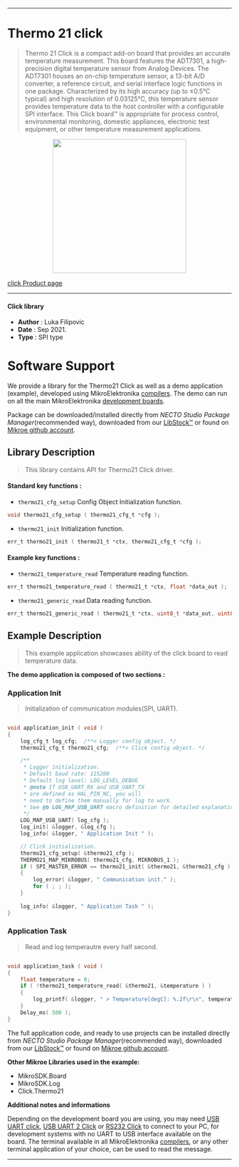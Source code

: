 
---
# Thermo 21 click

> Thermo 21 Click is a compact add-on board that provides an accurate temperature measurement. This board features the ADT7301, a high-precision digital temperature sensor from Analog Devices. The ADT7301 houses an on-chip temperature sensor, a 13-bit A/D converter, a reference circuit, and serial interface logic functions in one package. Characterized by its high accuracy (up to ±0.5°C typical) and high resolution of 0.03125°C, this temperature sensor provides temperature data to the host controller with a configurable SPI interface. This Click board™ is appropriate for process control, environmental monitoring, domestic appliances, electronic test equipment, or other temperature measurement applications.

<p align="center">
  <img src="https://download.mikroe.com/images/click_for_ide/thermo21_click.png" height=300px>
</p>

[click Product page](https://www.mikroe.com/thermo-21-click)

---


#### Click library

- **Author**        : Luka Filipovic
- **Date**          : Sep 2021.
- **Type**          : SPI type


# Software Support

We provide a library for the Thermo21 Click
as well as a demo application (example), developed using MikroElektronika
[compilers](https://www.mikroe.com/necto-studio).
The demo can run on all the main MikroElektronika [development boards](https://www.mikroe.com/development-boards).

Package can be downloaded/installed directly from *NECTO Studio Package Manager*(recommended way), downloaded from our [LibStock&trade;](https://libstock.mikroe.com) or found on [Mikroe github account](https://github.com/MikroElektronika/mikrosdk_click_v2/tree/master/clicks).

## Library Description

> This library contains API for Thermo21 Click driver.

#### Standard key functions :

- `thermo21_cfg_setup` Config Object Initialization function.
```c
void thermo21_cfg_setup ( thermo21_cfg_t *cfg );
```

- `thermo21_init` Initialization function.
```c
err_t thermo21_init ( thermo21_t *ctx, thermo21_cfg_t *cfg );
```

#### Example key functions :

- `thermo21_temperature_read` Temperature reading function.
```c
err_t thermo21_temperature_read ( thermo21_t *ctx, float *data_out );
```

- `thermo21_generic_read` Data reading function.
```c
err_t thermo21_generic_read ( thermo21_t *ctx, uint8_t *data_out, uint8_t len );
```

## Example Description

> This example application showcases ability of the click board to read temperature data.

**The demo application is composed of two sections :**

### Application Init

> Initialization of communication modules(SPI, UART).

```c

void application_init ( void )
{
    log_cfg_t log_cfg;  /**< Logger config object. */
    thermo21_cfg_t thermo21_cfg;  /**< Click config object. */

    /** 
     * Logger initialization.
     * Default baud rate: 115200
     * Default log level: LOG_LEVEL_DEBUG
     * @note If USB_UART_RX and USB_UART_TX 
     * are defined as HAL_PIN_NC, you will 
     * need to define them manually for log to work. 
     * See @b LOG_MAP_USB_UART macro definition for detailed explanation.
     */
    LOG_MAP_USB_UART( log_cfg );
    log_init( &logger, &log_cfg );
    log_info( &logger, " Application Init " );

    // Click initialization.
    thermo21_cfg_setup( &thermo21_cfg );
    THERMO21_MAP_MIKROBUS( thermo21_cfg, MIKROBUS_1 );
    if ( SPI_MASTER_ERROR == thermo21_init( &thermo21, &thermo21_cfg ) )
    {
        log_error( &logger, " Communication init." );
        for ( ; ; );
    }
    
    log_info( &logger, " Application Task " );
}

```

### Application Task

> Read and log temperautre every half second.

```c

void application_task ( void )
{
    float temperature = 0;
    if ( !thermo21_temperature_read( &thermo21, &temperature ) )
    {
        log_printf( &logger, " > Temperature[degC]: %.2f\r\n", temperature );
    }
    Delay_ms( 500 );
}

```

The full application code, and ready to use projects can be installed directly from *NECTO Studio Package Manager*(recommended way), downloaded from our [LibStock&trade;](https://libstock.mikroe.com) or found on [Mikroe github account](https://github.com/MikroElektronika/mikrosdk_click_v2/tree/master/clicks).

**Other Mikroe Libraries used in the example:**

- MikroSDK.Board
- MikroSDK.Log
- Click.Thermo21

**Additional notes and informations**

Depending on the development board you are using, you may need
[USB UART click](http://shop.mikroe.com/usb-uart-click),
[USB UART 2 Click](http://shop.mikroe.com/usb-uart-2-click) or
[RS232 Click](http://shop.mikroe.com/rs232-click) to connect to your PC, for
development systems with no UART to USB interface available on the board. The
terminal available in all MikroElektronika
[compilers](http://shop.mikroe.com/compilers), or any other terminal application
of your choice, can be used to read the message.

---
